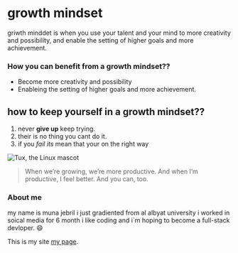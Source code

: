 

# growth mindset
 griwth minddet is when you use your talent and your mind to more creativity and possibility, and enable the setting of higher goals and more achievement.

### How you can benefit from a growth mindset??
* Become more creativity and possibility
*  Enableing  the setting of higher goals and more achievement.

##  how to keep yourself in a growth mindset??
1. never **give up** keep trying.
2. their is no thing you cant do it.
3. if you *fail its* mean that your on the right way 


 ![Tux, the Linux mascot](https://cdn5.vectorstock.com/i/1000x1000/12/79/be-brave-calligraphy-design-vector-16101279.jpg)
>When we’re growing, we’re more productive. And when I’m productive, I feel better. And you can, too.

### About me 
my name is muna jebril i just gradiented from al albyat university i worked in soical media for 6 month i like coding and i\`m hoping to become a  full-stack devloper. :smile:

This  is my site  [my page](https://github.com/muna-jebril/learning-journal/settings).


